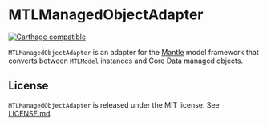 # MTLManagedObjectAdapter

[![Carthage compatible](https://img.shields.io/badge/Carthage-compatible-4BC51D.svg?style=flat)](https://github.com/Carthage/Carthage)

`MTLManagedObjectAdapter` is an adapter for the
[Mantle](https://github.com/Mantle/Mantle) model framework that converts between
`MTLModel` instances and Core Data managed objects.

## License

`MTLManagedObjectAdapter` is released under the MIT license. See
[LICENSE.md](LICENSE.md).
